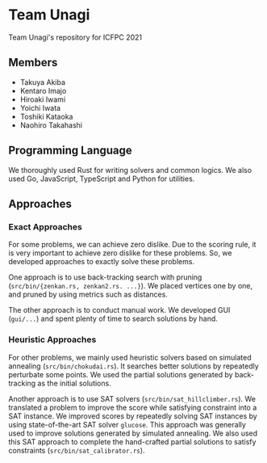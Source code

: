 # Team Unagi

Team Unagi's repository for ICFPC 2021

## Members

- Takuya Akiba
- Kentaro Imajo
- Hiroaki Iwami
- Yoichi Iwata
- Toshiki Kataoka
- Naohiro Takahashi


## Programming Language

We thoroughly used Rust for writing solvers and common logics.
We also used Go, JavaScript, TypeScript and Python for utilities.


## Approaches

### Exact Approaches

For some problems, we can achieve zero dislike. Due to the scoring rule, it is very important to achieve zero dislike for these problems.
So, we developed approaches to exactly solve these problems.

One approach is to use back-tracking search with pruning (`src/bin/{zenkan.rs, zenkan2.rs. ...}`). We placed vertices one by one, and pruned by using metrics such as distances.

The other approach is to conduct manual work. We developed GUI (`gui/...`) and spent plenty of time to search solutions by hand.


### Heuristic Approaches

For other problems, we mainly used heuristic solvers based on simulated annealing (`src/bin/chokudai.rs`).
It searches better solutions by repeatedly perturbate some points.
We used the partial solutions generated by back-tracking as the initial solutions. 

Another approach is to use SAT solvers (`src/bin/sat_hillclimber.rs`).
We translated a problem to improve the score while satisfying constraint into a SAT instance.
We improved scores by repeatedly solving SAT instances by using state-of-the-art SAT solver `glucose`.
This approach was generally used to improve solutions generated by simulated annealing.
We also used this SAT approach to complete the hand-crafted partial solutions to satisfy constraints (`src/bin/sat_calibrator.rs`).



